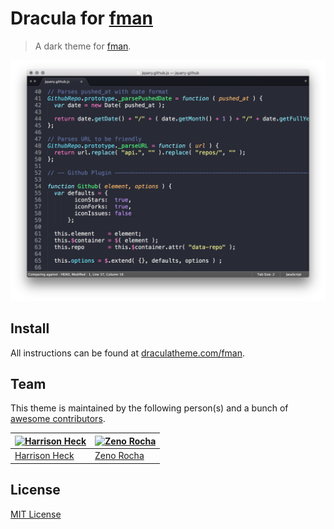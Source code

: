 # Dracula for [fman](https://fman.io/)

> A dark theme for [fman](https://fman.io/).

![Screenshot](./screenshot.png)

## Install

All instructions can be found at [draculatheme.com/fman](https://draculatheme.com/fman).

## Team

This theme is maintained by the following person(s) and a bunch of [awesome contributors](https://github.com/dracula/template/graphs/contributors).

[![Harrison Heck](https://avatars0.githubusercontent.com/u/1037526?v=3&s=70)](https://github.com/nesl247) | [![Zeno Rocha](https://avatars2.githubusercontent.com/u/398893?v=3&s=70)](https://github.com/zenorocha)
--- | ---
[Harrison Heck](https://github.com/nesl247) | [Zeno Rocha](https://github.com/zenorocha)

## License

[MIT License](./LICENSE)
